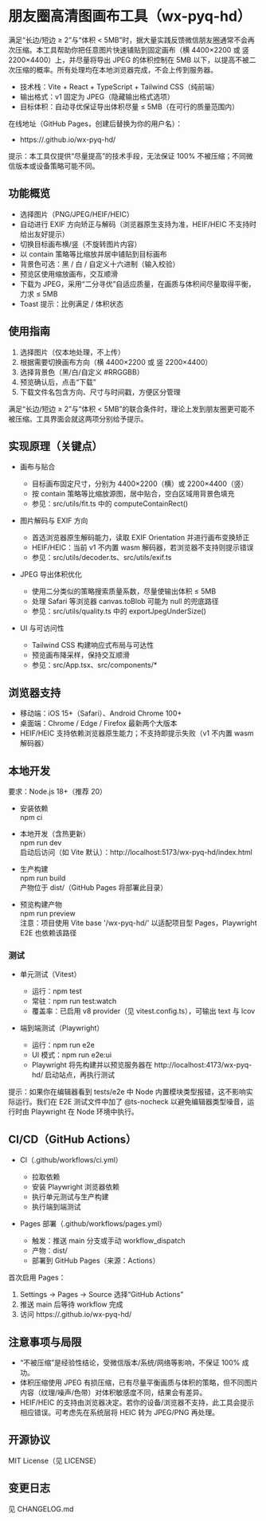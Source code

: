 # 朋友圈高清图画布工具（wx-pyq-hd）

满足“长边/短边 ≥ 2”与“体积 < 5MB”时，据大量实践反馈微信朋友圈通常不会再次压缩。本工具帮助你把任意图片快速铺贴到固定画布（横 4400×2200 或 竖 2200×4400）上，并尽量将导出 JPEG 的体积控制在 5MB 以下，以提高不被二次压缩的概率。所有处理均在本地浏览器完成，不会上传到服务器。

- 技术栈：Vite + React + TypeScript + Tailwind CSS（纯前端）
- 输出格式：v1 固定为 JPEG（隐藏输出格式选项）
- 目标体积：自动寻优保证导出体积尽量 ≤ 5MB（在可行的质量范围内）

在线地址（GitHub Pages，创建后替换为你的用户名）：
- https://<your-github-username>.github.io/wx-pyq-hd/

提示：本工具仅提供“尽量提高”的技术手段，无法保证 100% 不被压缩；不同微信版本或设备策略可能不同。

## 功能概览

- 选择图片（PNG/JPEG/HEIF/HEIC）
- 自动进行 EXIF 方向矫正与解码（浏览器原生支持为准，HEIF/HEIC 不支持时给出友好提示）
- 切换目标画布横/竖（不旋转图片内容）
- 以 contain 策略等比缩放并居中铺贴到目标画布
- 背景色可选：黑 / 白 / 自定义十六进制（输入校验）
- 预览区使用缩放画布，交互顺滑
- 下载为 JPEG，采用“二分寻优”自适应质量，在画质与体积间尽量取得平衡，力求 ≤ 5MB
- Toast 提示：比例满足 / 体积状态

## 使用指南

1. 选择图片（仅本地处理，不上传）
2. 根据需要切换画布方向（横 4400×2200 或 竖 2200×4400）
3. 选择背景色（黑/白/自定义 #RRGGBB）
4. 预览确认后，点击“下载”
5. 下载文件名包含方向、尺寸与时间戳，方便区分管理

满足“长边/短边 ≥ 2”与“体积 < 5MB”的联合条件时，理论上发到朋友圈更可能不被压缩。工具界面会就这两项分别给予提示。

## 实现原理（关键点）

- 画布与贴合
  - 目标画布固定尺寸，分别为 4400×2200（横）或 2200×4400（竖）
  - 按 contain 策略等比缩放源图，居中贴合，空白区域用背景色填充
  - 参见：src/utils/fit.ts 中的 computeContainRect()

- 图片解码与 EXIF 方向
  - 首选浏览器原生解码能力，读取 EXIF Orientation 并进行画布变换矫正
  - HEIF/HEIC：当前 v1 不内置 wasm 解码器，若浏览器不支持则提示错误
  - 参见：src/utils/decoder.ts、src/utils/exif.ts

- JPEG 导出体积优化
  - 使用二分类似的策略搜索质量系数，尽量使输出体积 ≤ 5MB
  - 处理 Safari 等浏览器 canvas.toBlob 可能为 null 的兜底路径
  - 参见：src/utils/quality.ts 中的 exportJpegUnderSize()

- UI 与可访问性
  - Tailwind CSS 构建响应式布局与可达性
  - 预览画布降采样，保持交互顺滑
  - 参见：src/App.tsx、src/components/*

## 浏览器支持

- 移动端：iOS 15+（Safari）、Android Chrome 100+
- 桌面端：Chrome / Edge / Firefox 最新两个大版本
- HEIF/HEIC 支持依赖浏览器原生能力；不支持即提示失败（v1 不内置 wasm 解码器）

## 本地开发

要求：Node.js 18+（推荐 20）

- 安装依赖  
  npm ci

- 本地开发（含热更新）  
  npm run dev  
  启动后访问（如 Vite 默认）：http://localhost:5173/wx-pyq-hd/index.html

- 生产构建  
  npm run build  
  产物位于 dist/（GitHub Pages 将部署此目录）

- 预览构建产物  
  npm run preview  
  注意：项目使用 Vite base '/wx-pyq-hd/' 以适配项目型 Pages，Playwright E2E 也依赖该路径

### 测试

- 单元测试（Vitest）  
  - 运行：npm test  
  - 常驻：npm run test:watch  
  - 覆盖率：已启用 v8 provider（见 vitest.config.ts），可输出 text 与 lcov

- 端到端测试（Playwright）  
  - 运行：npm run e2e  
  - UI 模式：npm run e2e:ui  
  - Playwright 将先构建并以预览服务器在 http://localhost:4173/wx-pyq-hd/ 启动站点，再执行测试

提示：如果你在编辑器看到 tests/e2e 中 Node 内置模块类型报错，这不影响实际运行。我们在 E2E 测试文件中加了 @ts-nocheck 以避免编辑器类型噪音，运行时由 Playwright 在 Node 环境中执行。

## CI/CD（GitHub Actions）

- CI（.github/workflows/ci.yml）
  - 拉取依赖
  - 安装 Playwright 浏览器依赖
  - 执行单元测试与生产构建
  - 执行端到端测试

- Pages 部署（.github/workflows/pages.yml）
  - 触发：推送 main 分支或手动 workflow_dispatch
  - 产物：dist/
  - 部署到 GitHub Pages（来源：Actions）

首次启用 Pages：
1) Settings → Pages → Source 选择“GitHub Actions”
2) 推送 main 后等待 workflow 完成
3) 访问 https://<your-github-username>.github.io/wx-pyq-hd/

## 注意事项与局限

- “不被压缩”是经验性结论，受微信版本/系统/网络等影响，不保证 100% 成功。
- 体积压缩使用 JPEG 有损压缩，已有尽量平衡画质与体积的策略，但不同图片内容（纹理/噪声/色带）对体积敏感度不同，结果会有差异。
- HEIF/HEIC 的支持由浏览器决定。若你的设备/浏览器不支持，此工具会提示相应错误。可考虑先在系统层将 HEIC 转为 JPEG/PNG 再处理。

## 开源协议

MIT License（见 LICENSE）

## 变更日志

见 CHANGELOG.md
